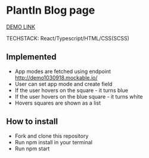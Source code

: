 # PlantIn Blog page

[DEMO LINK](https://dariia-romanova.github.io/plantin-blog/)

TECHSTACK: React/Typescript/HTML/CSS(SCSS)

## Implemented
- App modes are fetched using endpoint http://demo1030918.mockable.io/
- User can set app mode and create field
- If the user hovers on the square - it turns blue
- If the user hovers on the blue square - it turns white
- Hovers squares are shown as a list

## How to install

- Fork and clone this repository
- Run npm install in your terminal
- Run npm start
